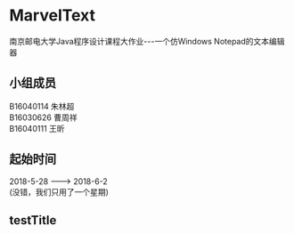 # MarvelText
南京邮电大学Java程序设计课程大作业---一个仿Windows Notepad的文本编辑器
## 小组成员
B16040114 朱林超  
B16030626 曹周祥  
B16040111 王昕
## 起始时间
2018-5-28 ---> 2018-6-2  
(没错，我们只用了一个星期)

## testTitle